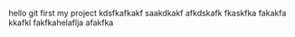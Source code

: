 hello git 
first my project
kdsfkafkakf
saakdkakf
afkdskafk
fkaskfka
fakakfa
kkafkl
fakfkahelaflja
afakfka

